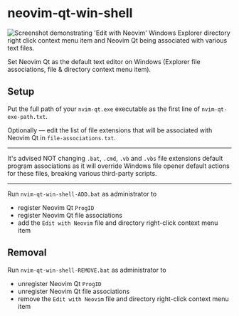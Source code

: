 # neovim-qt-win-shell
![Screenshot demonstrating 'Edit with Neovim' Windows Explorer directory right click context menu item and Neovim Qt being associated with various text files.](https://i.imgur.com/SE9ia2U.png)

Set Neovim Qt as the default text editor on Windows (Explorer file associations, file & directory context menu item).
## Setup

Put the full path of your `nvim-qt.exe` executable as the first line of `nvim-qt-exe-path.txt`.

Optionally — edit the list of file extensions that will be associated with Neovim Qt in `file-associations.txt`.

---
It's advised NOT changing `.bat`, `.cmd`, `.vb` and `.vbs` file extensions default program associations as it will override Windows file opener default actions for these files, breaking various third-party scripts.

---

Run `nvim-qt-win-shell-ADD.bat` as administrator to
- register Neovim Qt `ProgID`
- register Neovim Qt file associations
- add the `Edit with Neovim` file and directory right-click context menu item

## Removal
Run `nvim-qt-win-shell-REMOVE.bat` as administrator to
- unregister Neovim Qt `ProgID`
- unregister Neovim Qt file associations
- remove the `Edit with Neovim` file and directory right-click context menu item

